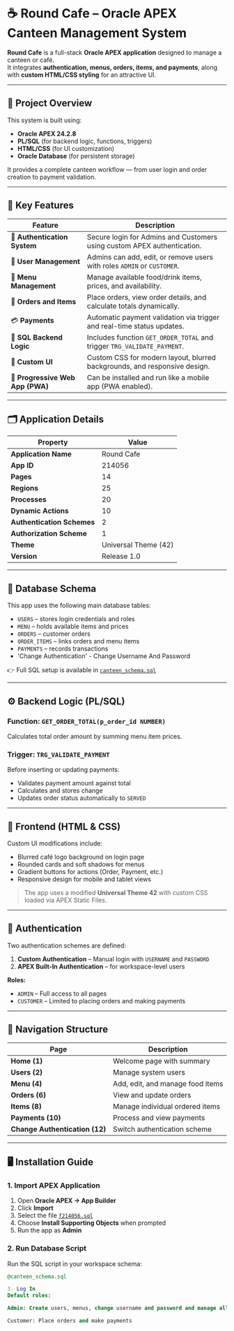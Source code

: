 # ☕ Round Cafe – Oracle APEX Canteen Management System
**Round Cafe** is a full-stack **Oracle APEX application** designed to manage a canteen or café.  
It integrates **authentication, menus, orders, items, and payments**, along with **custom HTML/CSS styling** for an attractive UI.

---

## 🚀 Project Overview

This system is built using:
- **Oracle APEX 24.2.8**
- **PL/SQL** (for backend logic, functions, triggers)
- **HTML/CSS** (for UI customization)
- **Oracle Database** (for persistent storage)

It provides a complete canteen workflow — from user login and order creation to payment validation.

---

## 🧩 Key Features

| Feature | Description |
|----------|--------------|
| 🔐 **Authentication System** | Secure login for Admins and Customers using custom APEX authentication. |
| 👤 **User Management** | Admins can add, edit, or remove users with roles `ADMIN` or `CUSTOMER`. |
| 🍴 **Menu Management** | Manage available food/drink items, prices, and availability. |
| 🧾 **Orders and Items** | Place orders, view order details, and calculate totals dynamically. |
| 💳 **Payments** | Automatic payment validation via trigger and real-time status updates. |
| 🧠 **SQL Backend Logic** | Includes function `GET_ORDER_TOTAL` and trigger `TRG_VALIDATE_PAYMENT`. |
| 🎨 **Custom UI** | Custom CSS for modern layout, blurred backgrounds, and responsive design. |
| 📱 **Progressive Web App (PWA)** | Can be installed and run like a mobile app (PWA enabled). |

---

## 🗂️ Application Details

| Property | Value |
|-----------|--------|
| **Application Name** | Round Cafe |
| **App ID** | 214056 |
| **Pages** | 14 |
| **Regions** | 25 |
| **Processes** | 20 |
| **Dynamic Actions** | 10 |
| **Authentication Schemes** | 2 |
| **Authorization Scheme** | 1 |
| **Theme** | Universal Theme (42) |
| **Version** | Release 1.0 |

---

## 🧱 Database Schema

This app uses the following main database tables:

- `USERS` – stores login credentials and roles  
- `MENU` – holds available items and prices  
- `ORDERS` – customer orders  
- `ORDER_ITEMS` – links orders and menu items  
- `PAYMENTS` – records transactions
- 'Change Authentication' - Change Username And Password

👉 Full SQL setup is available in [`canteen_schema.sql`](./canteen_schema.sql)

---

## ⚙️ Backend Logic (PL/SQL)

### Function: `GET_ORDER_TOTAL(p_order_id NUMBER)`
Calculates total order amount by summing menu item prices.

### Trigger: `TRG_VALIDATE_PAYMENT`
Before inserting or updating payments:
- Validates payment amount against total  
- Calculates and stores change  
- Updates order status automatically to `SERVED`

---

## 🎨 Frontend (HTML & CSS)

Custom UI modifications include:
- Blurred café logo background on login page  
- Rounded cards and soft shadows for menus  
- Gradient buttons for actions (Order, Payment, etc.)  
- Responsive design for mobile and tablet views  

> The app uses a modified **Universal Theme 42** with custom CSS loaded via APEX Static Files.

---

## 🔐 Authentication

Two authentication schemes are defined:
1. **Custom Authentication** – Manual login with `USERNAME` and `PASSWORD`
2. **APEX Built-In Authentication** – for workspace-level users

**Roles:**
- `ADMIN` – Full access to all pages  
- `CUSTOMER` – Limited to placing orders and making payments  

---

## 🧭 Navigation Structure

| Page | Description |
|------|--------------|
| **Home (1)** | Welcome page with summary |
| **Users (2)** | Manage system users |
| **Menu (4)** | Add, edit, and manage food items |
| **Orders (6)** | View and update orders |
| **Items (8)** | Manage individual ordered items |
| **Payments (10)** | Process and view payments |
| **Change Authentication (12)** | Switch authentication scheme |

---

## 🖥️ Installation Guide

### 1. Import APEX Application
1. Open **Oracle APEX → App Builder**
2. Click **Import**
3. Select the file [`f214056.sql`](./f214056.sql)
4. Choose **Install Supporting Objects** when prompted
5. Run the app as **Admin**

### 2. Run Database Script
Run the SQL script in your workspace schema:
```sql
@canteen_schema.sql

3. Log In
Default roles:

Admin: Create users, menus, change username and password and manage all data

Customer: Place orders and make payments

